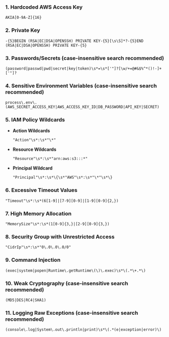### 1. **Hardcoded AWS Access Key**
```
AKIA[0-9A-Z]{16}
```

### 2. **Private Key**
```
-{5}BEGIN (RSA|EC|DSA|OPENSSH) PRIVATE KEY-{5}[\s\S]*?-{5}END (RSA|EC|DSA|OPENSSH) PRIVATE KEY-{5}
```

### 3. **Passwords/Secrets** (case-insensitive search recommended)
```
(password|passwd|pwd|secret|key|token)\s*=\s*['"]?[\w/+=@#&$%^*()!-]+['"]?
```

### 4. **Sensitive Environment Variables** (case-insensitive search recommended)
```
process\.env\.(AWS_SECRET_ACCESS_KEY|AWS_ACCESS_KEY_ID|DB_PASSWORD|API_KEY|SECRET)
```

### 5. **IAM Policy Wildcards**
- **Action Wildcards**
  ```
  "Action"\s*:\s*"\*"
  ```
- **Resource Wildcards**
  ```
  "Resource"\s*:\s*"arn:aws:s3:::*"
  ```
- **Principal Wildcard**
  ```
  "Principal"\s*:\s*\{\s*"AWS"\s*:\s*"\*"\s*\}
  ```

### 6. **Excessive Timeout Values**
```
"Timeout"\s*:\s*(6[1-9]|[7-9][0-9]|[1-9][0-9]{2,})
```

### 7. **High Memory Allocation**
```
"MemorySize"\s*:\s*(1[0-9]{3,}|[2-9][0-9]{3,})
```

### 8. **Security Group with Unrestricted Access**
```
"CidrIp"\s*:\s*"0\.0\.0\.0/0"
```

### 9. **Command Injection**
```
(exec|system|popen|Runtime\.getRuntime\(\)\.exec)\s*\(.*\+.*\)
```

### 10. **Weak Cryptography** (case-insensitive search recommended)
```
(MD5|DES|RC4|SHA1)
```

### 11. **Logging Raw Exceptions** (case-insensitive search recommended)
```
(console\.log|System\.out\.println|print)\s*\(.*(e|exception|error)\)
```